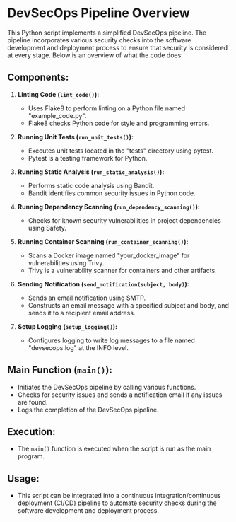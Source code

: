 # DevSecOps Pipeline Overview

This Python script implements a simplified DevSecOps pipeline. The pipeline incorporates various security checks into the software development and deployment process to ensure that security is considered at every stage. Below is an overview of what the code does:

## Components:

1. **Linting Code (`lint_code()`):**
   - Uses Flake8 to perform linting on a Python file named "example_code.py".
   - Flake8 checks Python code for style and programming errors.

2. **Running Unit Tests (`run_unit_tests()`):**
   - Executes unit tests located in the "tests" directory using pytest.
   - Pytest is a testing framework for Python.

3. **Running Static Analysis (`run_static_analysis()`):**
   - Performs static code analysis using Bandit.
   - Bandit identifies common security issues in Python code.

4. **Running Dependency Scanning (`run_dependency_scanning()`):**
   - Checks for known security vulnerabilities in project dependencies using Safety.

5. **Running Container Scanning (`run_container_scanning()`):**
   - Scans a Docker image named "your_docker_image" for vulnerabilities using Trivy.
   - Trivy is a vulnerability scanner for containers and other artifacts.

6. **Sending Notification (`send_notification(subject, body)`):**
   - Sends an email notification using SMTP.
   - Constructs an email message with a specified subject and body, and sends it to a recipient email address.

7. **Setup Logging (`setup_logging()`):**
   - Configures logging to write log messages to a file named "devsecops.log" at the INFO level.

## Main Function (`main()`):
   - Initiates the DevSecOps pipeline by calling various functions.
   - Checks for security issues and sends a notification email if any issues are found.
   - Logs the completion of the DevSecOps pipeline.

## Execution:
   - The `main()` function is executed when the script is run as the main program.

## Usage:
   - This script can be integrated into a continuous integration/continuous deployment (CI/CD) pipeline to automate security checks during the software development and deployment process.

